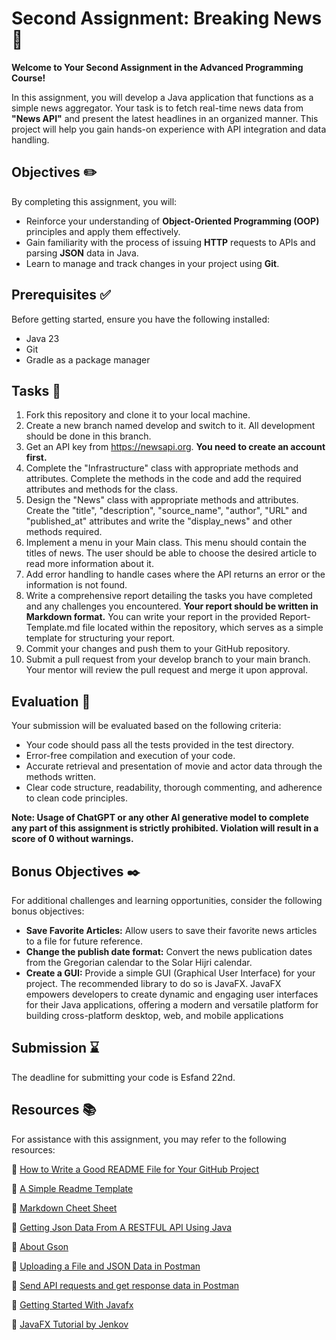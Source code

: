 # Second Assignment: Breaking News 📰
**Welcome to Your Second Assignment in the Advanced Programming Course!**

In this assignment, you will develop a Java application that functions as a simple news aggregator. Your task is to fetch real-time news data from **"News API"** and present the latest headlines in an organized manner. This project will help you gain hands-on experience with API integration and data handling.
## Objectives ✏️
By completing this assignment, you will:

- Reinforce your understanding of **Object-Oriented Programming (OOP)** principles and apply them effectively.
- Gain familiarity with the process of issuing **HTTP** requests to APIs and parsing **JSON** data in Java.
- Learn to manage and track changes in your project using **Git**.
## Prerequisites ✅
Before getting started, ensure you have the following installed:

- Java 23
- Git
- Gradle as a package manager
## Tasks 📝
1. Fork this repository and clone it to your local machine.
2. Create a new branch named develop and switch to it. All development should be done in this branch.
3. Get an API key from https://newsapi.org. **You need to create an account first.**
4. Complete the "Infrastructure" class with appropriate methods and attributes. Complete the methods in the code and add the required attributes and methods for the class.
5. Design the "News" class with appropriate methods and attributes. Create the "title", "description", "source_name", "author", "URL" and "published_at" attributes and write the "display_news" and other methods required.
6. Implement a menu in your Main class. This menu should contain the titles of news. The user should be able to choose the desired article to read more information about it.
7. Add error handling to handle cases where the API returns an error or the information is not found.
8. Write a comprehensive report detailing the tasks you have completed and any challenges you encountered. **Your report should be written in Markdown format.** You can write your report in the provided Report-Template.md file located within the repository, which serves as a simple template for structuring your report.
9. Commit your changes and push them to your GitHub repository.
10. Submit a pull request from your develop branch to your main branch. Your mentor will review the pull request and merge it upon approval.
## Evaluation 📃
Your submission will be evaluated based on the following criteria:

- Your code should pass all the tests provided in the test directory.
- Error-free compilation and execution of your code. 
- Accurate retrieval and presentation of movie and actor data through the methods written.
- Clear code structure, readability, thorough commenting, and adherence to clean code principles.

**Note: Usage of ChatGPT or any other AI generative model to complete any part of this assignment is strictly prohibited. Violation will result in a score of 0 without warnings.**

## Bonus Objectives ✒️
For additional challenges and learning opportunities, consider the following bonus objectives:

- **Save Favorite Articles:** Allow users to save their favorite news articles to a file for future reference.
- **Change the publish date format:** Convert the news publication dates from the Gregorian calendar to the Solar Hijri calendar.
- **Create a GUI:** Provide a simple GUI (Graphical User Interface) for your project. The recommended library to do so is JavaFX. JavaFX empowers developers to create dynamic and engaging user interfaces for their Java applications, offering a modern and versatile platform for building cross-platform desktop, web, and mobile applications

## Submission ⌛
The deadline for submitting your code is Esfand 22nd.

## Resources 📚
For assistance with this assignment, you may refer to the following resources:

🔗 [How to Write a Good README File for Your GitHub Project](https://www.freecodecamp.org/news/how-to-write-a-good-readme-file/)

🔗 [A Simple Readme Template](https://gist.github.com/DomPizzie/7a5ff55ffa9081f2de27c315f5018afc)

🔗 [Markdown Cheet Sheet](https://www.freecodecamp.org/news/markdown-cheat-sheet/)

🔗 [Getting Json Data From A RESTFUL API Using Java](https://medium.com/swlh/getting-json-data-from-a-restful-api-using-java-b327aafb3751)

🔗 [About Gson](https://www.javadoc.io/doc/com.google.code.gson/gson/2.8.0/com/google/gson/Gson.html)

🔗 [Uploading a File and JSON Data in Postman](https://www.baeldung.com/postman-upload-file-json)

🔗 [Send API requests and get response data in Postman](https://learning.postman.com/docs/sending-requests/requests/)

🔗 [Getting Started With Javafx](https://openjfx.io/openjfx-docs/)

🔗 [JavaFX Tutorial by Jenkov](https://jenkov.com/tutorials/javafx/index.html)
